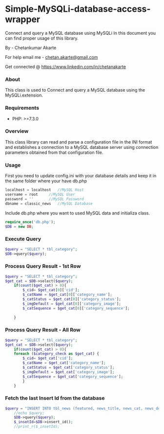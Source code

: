 # Simple-MySQLi-database-access-wrapper
Connect and query a MySQL database using MySQLi
In this document you can find proper usage of this library.

By - Chetankumar Akarte

For help email me - chetan.akarte@gmail.com

Get connected @ https://www.linkedin.com/in/chetanakarte

### About
This class is used to Connect and query a MySQL database using the MySQLi.extension.

### Requirements
- PHP: >=7.3.0

### Overview
This class library can read and parse a configuration file in the INI format and establishes a connection to a MySQL database server using connection parameters obtained from that configuration file.


### Usage
First you need to update config.ini with your database details and keep it in the same folder where your have db.php
```php
localhost = localhost 	//MySQL Host 
username = root		//MySQL User
password = ''		//MySQL Password
dbname = classic_news	//MySQL Database
```

Include db.php where you want to used MySQL data and initializa class.

```php
require_once('db.php');
$DB = new DB;
```

### Execute Query

```php
$query = "SELECT * tbl_category";
$DB->query($query);

```

### Process Query Result - 1st Row

```php
$query = "SELECT * tbl_category";
$get_cat = $DB->select($query);
	if(count($get_cat) > 0){
		$_cid= $get_cat[0]['cid'];
		$_catName = $get_cat[0]['category_name'];
		$_catStatus = $get_cat[0]['category_status'];
		$_imgDefault = $get_cat[0]['category_image'];
		$_catSequence = $get_cat[0]['category_sequence'];
		
	}
```

### Process Query Result - All Row

```php
$query = "SELECT * tbl_category";
$get_cat = $DB->select($query);
	if(count($get_cat) > 0){
	foreach ($category_check as $get_cat) {
		$_cid= $get_cat['cid'];
		$_catName = $get_cat['category_name'];
		$_catStatus = $get_cat['category_status'];
		$_imgDefault = $get_cat['category_image'];
		$_catSequence = $get_cat['category_sequence'];
		}
	}
```


### Fetch the last Insert Id from the database

```php
$query = "INSERT INTO tbl_news (featured, news_title, news_cat, news_description, news_cover_img,published_on) VALUES('".trim($_POST['isFeatured'])."','".trim($_POST['txtTitle'])."','".$_cid."','".$strDummy."','".$file_name."', now())";
	//echo $query;
	$DB->query($query);
	$_insetId=$DB->insert_id();
	//print_r($_insetId);
```
